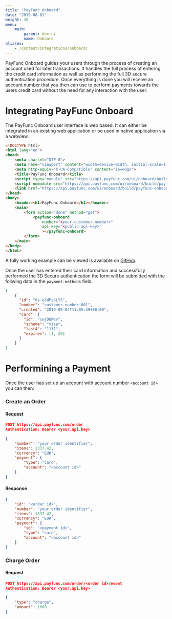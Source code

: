 ```yaml
---
title: "PayFunc Onboard"
date: "2019-08-01"
weight: 30
menu: 
    main:
        parent: dev-ui
        name: Onboard
aliases:
    - /content/integrations/onboard/
---
```


PayFunc Onboard guides your users through the process of creating an account used for later transactions. It handles the full process of entering the credit card information as well as performing the full 3D secure authentication procedure. Once everything is done you will receive an account number that you then can use to perform payments towards the users credit card without the need for any interaction with the user.

# Integrating PayFunc Onboard

The PayFunc Onboard user interface is web based. It can either be integrated in an existing web application or be used in native application via a webview.

```html
<!DOCTYPE html>
<html lang="en">
<head>
	<meta charset="UTF-8">
	<meta name="viewport" content="width=device-width, initial-scale=1.0">
	<meta http-equiv="X-UA-Compatible" content="ie=edge">
	<title>PayFunc Onboard</title>
	<script type="module" src="https://api.payfunc.com/ui/onboard/build/payfunc-onboard.esm.js"></script>
	<script nomodule src="https://api.payfunc.com/ui/onboard/build/payfunc-onboard.js"></script>
	<link href="https://api.payfunc.com/ui/onboard/build/payfunc-onboard.css" rel="stylesheet">
</head>
<body>
	<header><h1>PayFunc Onboard</h1></header>
	<main>
		<form action="done" method="get">
			<payfunc-onboard
				number="<your-customer-number>"
				api-key="<public-api-key>"
				></payfunc-onboard>
		</form>
	</main>
</body>
</html>
```
A fully working example can be viewed is available on [GitHub](https://github.com/payfunc/onboard-example).

Once the user has entered their card information and successfully performed the 3D Secure authentication the form will be submitted with the follwing data in the `payment-methods` field.

```json
[
    {
      "id": "6s-e3dPs6LYS",
      "number": "customer-number-001",
      "created": "2019-09-04T11:05:49+00:00",
      "card": {
        "id": "cwjDQWsv",
        "scheme": "visa",
        "last4": "1111",
        "expires": [1, 20]
      }
    }
]
```

# Performining a Payment
Once the user has set up an account with account number `<account id>` you can then:
### Create an Order
#### Request
```json
POST https://api.payfunc.com/order
Authentication: Bearer <your.api.key>

{
    "number": "your order identifier",
    "items": 1337.42,
    "currency": "EUR",
    "payment": {
        "type": "card",
        "account": "<account id>"
    }
}
```
#### Response
```json
{
    "id": "<order id>",
    "number": "your order identifier",
    "items": 1337.42,
    "currency": "EUR",
    "payment": {
        "id": "<payment id>",
        "type": "card",
        "account": "<account id>"
    }
}
```
### Charge Order
#### Request
```json
POST https://api.payfunc.com/order/<order id>/event
Authentication: Bearer <your.api.key>

{
	"type": "charge",
	"amount": 1000
}
```
